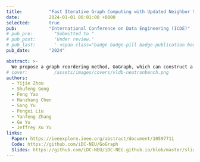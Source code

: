 ```yaml
---
title:          "Fast Iterative Graph Computing with Updated Neighbor States"
date:           2024-01-01 00:01:00 +0800
selected:       true
pub:            "International Conference on Data Engineering (ICDE)"
# pub_pre:        "Submitted to "
# pub_post:       'Under review.'
# pub_last:       ' <span class="badge badge-pill badge-publication badge-success">Spotlight</span>'
pub_date:       "2024"

abstract: >-
  We propose a graph reordering method, GoGraph, which can construct a well-formed vertex processing order effectively reducing the number of iteration rounds and, consequently, accelerating iterative computation. Before delving into GoGraph, a metric function is introduced to quantify the efficiency of vertex processing order in accelerating iterative computation. This metric reflects the quality of the processing order by counting the number of edges whose source precedes the destination. GoGraph employs a divide-and-conquer mindset to establish the vertex processing order by maximizing the value of the metric function. 
# cover:          /assets/images/covers/vldb-neutronbench.png
authors:
  - Yijie Zhou
  - Shufeng Gong
  - Feng Yao
  - Hanzhang Chen
  - Song Yu
  - Pengxi Liu
  - Yanfeng Zhang
  - Ge Yu
  - Jeffrey Xu Yu
links:
  Paper: https://ieeexplore.ieee.org/abstract/document/10597711
  Code: https://github.com/iDC-NEU/GoGraph
  Slides: https://github.com/iDC-NEU/iDC-NEU.github.io/blob/master/slides/GoGraph_ICDE24.pdf
---
```

